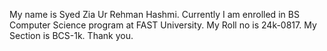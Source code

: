 My name is Syed Zia Ur Rehman Hashmi. 
Currently I am enrolled in BS Computer Science program at FAST University.
My Roll no is 24k-0817.
My Section is BCS-1k.
Thank you.
